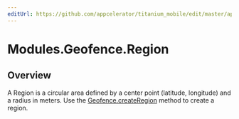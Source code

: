 ```yaml
---
editUrl: https://github.com/appcelerator/titanium_mobile/edit/master/apidoc/region.yml
---
```

# Modules.Geofence.Region

<TypeHeader/>

## Overview

A Region is a circular area defined by a center point (latitude, longitude) and a radius in meters. 
Use the [Geofence.createRegion](Modules.Geofence.createRegion) method to create a region.

<ApiDocs/>
